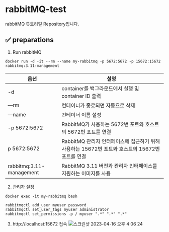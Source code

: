 # rabbitMQ-test
rabbitMQ 튜토리얼 Repository입니다.


## ✅ preparations
1. Run rabbitMQ
```
docker run -d -it --rm --name my-rabbitmq -p 5672:5672 -p 15672:15672 rabbitmq:3.11-management
```
| 옵션 | 설명 |
| --- | --- |
| -d | container를 백그라운드에서 실행 및 container ID 출력 |
| —rm | 컨테이너가 종료되면 자동으로 삭제 |
| —name | 컨테이너 이름 설정 |
| -p 5672:5672 | RabbitMQ가 사용하는 5672번 포트와 호스트의 5672번 포트를 연결 |
| p 5672:5672 | RabbitMQ 관리자 인터페이스에 접근하기 위해 사용하는 15672번 포트와 호스트의 15672번 포트를 연결 |
| rabbitmq:3.11-management | RabbitMQ 3.11 버전과 관리자 인터페이스를 지원하는 이미지를 사용 |

2. 관리자 설정
```
docker exec -it my-rabbitmq bash
```
```
rabbitmqctl add_user myuser password
rabbitmqctl set_user_tags myuser administrator
rabbitmqctl set_permissions -p / myuser ".*" ".*" ".*"
```

3. http://localhost:15672 접속
![스크린샷 2023-04-16 오후 4 06 24](https://user-images.githubusercontent.com/53431518/232280009-861a27ac-f4c9-4d23-b737-dc12c165903e.png)
